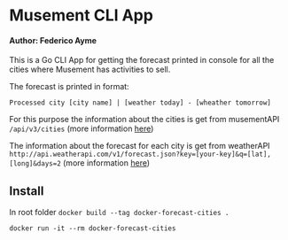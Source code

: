 # Musement CLI App
#### Author: Federico Ayme

This is a Go CLI App for getting the forecast printed in console for all the cities where Musement has activities to sell.

The forecast is printed in format: 

`Processed city [city name] | [weather today] - [wheather tomorrow]`

For this purpose the information about the cities is get from musementAPI `/api/v3/cities` (more information [here](https://api.musement.com/swagger_3.5.0.json))

The information about the forecast for each city is get from weatherAPI `http://api.weatherapi.com/v1/forecast.json?key=[your-key]&q=[lat],[long]&days=2` (more information [here](https://www.weatherapi.com/docs/))

## Install

In root folder `docker build --tag docker-forecast-cities .`

`docker run -it --rm docker-forecast-cities`
